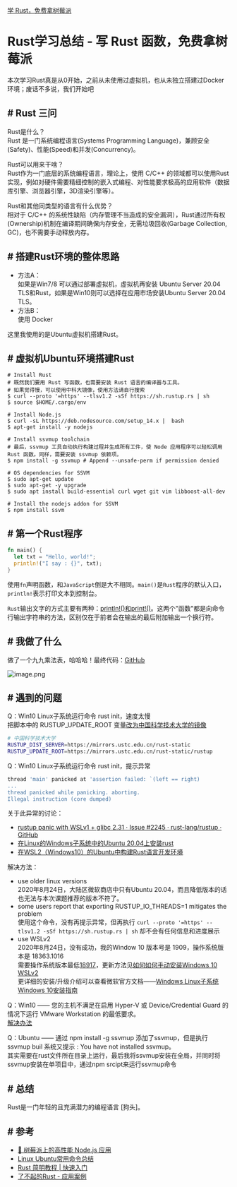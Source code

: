 

[学 Rust，免费拿树莓派](https://segmentfault.com/a/1190000023363546)


# Rust学习总结 - 写 Rust 函数，免费拿树莓派

本次学习Rust真是从0开始，之前从未使用过虚拟机，也从未独立搭建过Docker环境；废话不多说，我们开始吧    


## \# Rust 三问

Rust是什么？  
Rust 是一门系统编程语言(Systems Programming Language)，兼顾安全(Safety)、性能(Speed)和并发(Concurrency)。

Rust可以用来干啥？  
Rust作为一门底层的系统编程语言，理论上，使用 C/C++ 的领域都可以使用Rust实现，例如对硬件需要精细控制的嵌入式编程、对性能要求极高的应用软件（数据库引擎、浏览器引擎，3D渲染引擎等）。

Rust和其他同类型的语言有什么优势？  
相对于 C/C++ 的系统性缺陷（内存管理不当造成的安全漏洞），Rust通过所有权(Ownership)机制在编译期间确保内存安全，无需垃圾回收(Garbage Collection, GC)，也不需要手动释放内存。


## \# 搭建Rust环境的整体思路

- 方法A：   
  如果是Win7/8 可以通过部署虚拟机，虚拟机再安装 Ubuntu Server 20.04 TLS和Rust，如果是Win10则可以选择在应用市场安装Ubuntu Server 20.04 TLS。     
- 方法B：   
  使用 Docker  

这里我使用的是Ubuntu虚拟机搭建Rust。


## \# 虚拟机Ubuntu环境搭建Rust  
```shell
# Install Rust
# 既然我们要用 Rust 写函数，也需要安装 Rust 语言的编译器与工具。
# 如果觉得慢，可以使用中科大镜像，使用方法请自行搜索
$ curl --proto '=https' --tlsv1.2 -sSf https://sh.rustup.rs | sh
$ source $HOME/.cargo/env

# Install Node.js
$ curl -sL https://deb.nodesource.com/setup_14.x |  bash
$ apt-get install -y nodejs

# Install ssvmup toolchain
# 最后，ssvmup 工具自动执行构建过程并生成所有工件，使 Node 应用程序可以轻松调用 Rust 函数。同样，需要安装 ssvmup 依赖项。
$ npm install -g ssvmup # Append --unsafe-perm if permission denied

# OS dependencies for SSVM
$ sudo apt-get update
$ sudo apt-get -y upgrade
$ sudo apt install build-essential curl wget git vim libboost-all-dev

# Install the nodejs addon for SSVM
$ npm install ssvm
```


## \# 第一个Rust程序

```rust
fn main() {
  let txt = "Hello, world!";
  println!("I say : {}", txt);
}
```  
使用`fn`声明函数，和`JavaScript`倒是大不相同。`main()`是`Rust`程序的默认入口，`println!`表示打印文本到控制台。  

`Rust`输出文字的方式主要有两种：[println!()和print!()](https://www.runoob.com/rust/rust-println.html)。这两个"函数"都是向命令行输出字符串的方法，区别仅在于前者会在输出的最后附加输出一个换行符。


## \# 我做了什么

做了一个九九乘法表，哈哈哈！最终代码：[GitHub](https://github.com/PLQin/ssvm-nodejs-starter)

![image.png](https://segmentfault.com/img/bVbLUIE)


## \# 遇到的问题

Q：Win10 Linux子系统运行命令 rust init，速度太慢     
  把脚本中的 RUSTUP_UPDATE_ROOT 变量[改为中国科学技术大学的镜像](https://blog.csdn.net/inthat/article/details/106742193)  
  ```bash
  # 中国科学技术大学
  RUSTUP_DIST_SERVER=https://mirrors.ustc.edu.cn/rust-static
  RUSTUP_UPDATE_ROOT=https://mirrors.ustc.edu.cn/rust-static/rustup
  ```

Q：Win10 Linux子系统运行命令 rust init，提示异常
  ```bash
  thread 'main' panicked at 'assertion failed: `(left == right)
  ...
  thread panicked while panicking. aborting.
  Illegal instruction (core dumped)
  ```  
  关于此异常的讨论：  
  - [rustup panic with WSLv1 + glibc 2.31 · Issue #2245 · rust-lang/rustup · GitHub](https://github.com/rust-lang/rustup/issues/2245)
  - [在Linux的Windows子系统中的Ubuntu 20.04上安装rust](https://github.com/rust-lang/rustup/issues/2293)      
  - [在WSL2（Windows10）的Ubuntu中构建Rust语言开发环境](https://koma.blog/wsl2-ubuntu-rust/)      

  解决方法：  
  - use older linux versions  
    2020年8月24日，大陆区微软商店中只有Ubuntu 20.04，而且降低版本的话也无法与本次课题推荐的版本不符了。  
  - some users report that exporting RUSTUP_IO_THREADS=1 mitigates the problem  
    使用这个命令，没有再提示异常，但再执行 `curl --proto '=https' --tlsv1.2 -sSf https://sh.rustup.rs | sh` 却不会有任何信息和进度展示  
  - use WSLv2  
    2020年8月24日，没有成功，我的Window 10 版本号是 1909，操作系统版本是 18363.1016    
    需要操作系统版本最低[18917](https://blogs.windows.com/windowsexperience/2019/06/12/announcing-windows-10-insider-preview-build-18917/)，更新方法见[如何如何手动安装Windows 10 WSLv2](https://www.groovypost.com/howto/manually-install-windows-10-1903-may-2019-update-now/)    
    更详细的安装/升级介绍可以查看微软官方文档——[Windows Linux子系统Windows 10安装指南](https://docs.microsoft.com/en-us/windows/wsl/install-win10)     

Q：Win10 —— 您的主机不满足在启用 Hyper-V 或 Device/Credential Guard 的情况下运行 VMware Workstation 的最低要求。    
  [解决办法](https://blog.csdn.net/qq_36761831/article/details/81175736)  

Q：Ubuntu —— 通过 npm install -g ssvmup 添加了ssvmup，但是执行 ssvmup buil 系统又提示 :  You have not installed ssvmup。  
  其实需要在rust文件所在目录上运行，最后我将ssvmup安装在全局，并同时将ssvmup安装在单项目中，通过npm srcipt来运行ssvmup命令   


## \# 总结

Rust是一门年轻的且充满潜力的编程语言 [狗头]。


## \# 参考

- [🍹 树莓派上的高性能 Node.js 应用](https://www.secondstate.io/articles/get-started-with-raspberry-pi-zh/)
- [Linux Ubuntu常用命令总结](https://blog.csdn.net/simongeek/article/details/45271089)
- [Rust 简明教程 | 快速入门](https://geektutu.com/post/quick-rust.html)
- [了不起的Rust - 应用案例](https://github.com/rustcc/awesome-rust)

